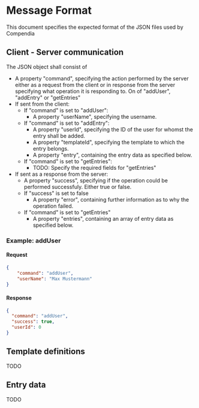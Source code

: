 # Message Format

This document specifies the expected format of the JSON files used by Compendia

## Client - Server communication

The JSON object shall consist of
- A property "command", specifying the action performed by the server either as a request from the client or in response from the server specifying what operation it is responding to. On of "addUser", "addEntry" or "getEntries"
- If sent from the client:
  - If "command" is set to "addUser":
    - A property "userName", specifying the username.
  - If "command" is set to "addEntry":
    - A property "userId", specifying the ID of the user for whomst the entry shall be added.
    - A property "templateId", specifying the template to which the entry belongs.
    - A property "entry", containing the entry data as specified below.
  - If "command" is set to "getEntries":
    - TODO: Specify the required fields for "getEntries"
- If sent as a response from the server:
  - A property "success", specifying if the operation could be performed successfuly. Either true or false.
  - If "success" is set to false
    - A property "error", containing further information as to why the operation failed.
  - If "command" is set to "getEntries"
    - A property "entries", containing an array of entry data as specified below.

### Example: addUser

#### Request
```json
{
	"command": "addUser",
	"userName": "Max Mustermann"
}
```

#### Response
```json
{
  "command": "addUser",
  "success": true,
  "userId": 0
}
```


## Template definitions

TODO

## Entry data

TODO

